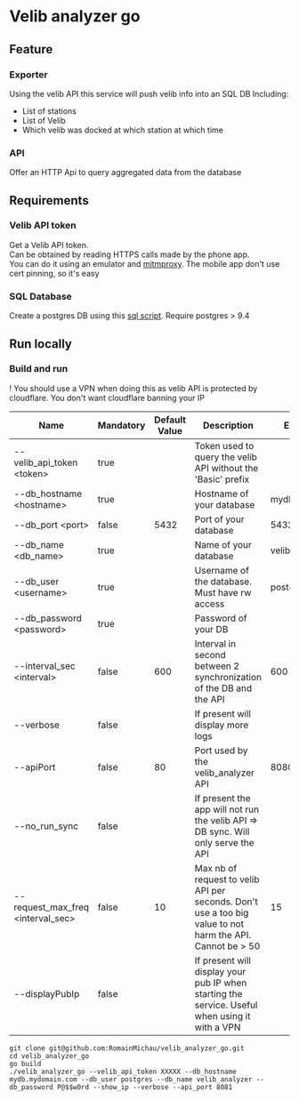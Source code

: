 # Velib analyzer go
## Feature
### Exporter
Using the velib API this service will push velib info into an SQL DB
Including:
- List of stations
- List of Velib
- Which velib was docked at which station at which time
### API
Offer an HTTP Api to query aggregated data from the database
## Requirements
### Velib API token
Get a Velib API token.  
Can be obtained by reading HTTPS calls made by the phone app.  
You can do it using an emulator and [mitmproxy](https://borntocode.fr/mitmproxy-analyser-le-trafic-de-vos-applications-mobiles/). 
The mobile app don't use cert pinning, so it's easy
### SQL Database
Create a postgres DB using this [sql script](sql/db.sql). Require postgres > 9.4
## Run locally
### Build and run
! You should use a VPN when doing this as velib API is protected by cloudflare. You don't want cloudflare banning your IP

| Name                               | Mandatory | Default Value | Description                                                                                                | Example value     |
|------------------------------------|-----------|---------------|------------------------------------------------------------------------------------------------------------|-------------------|
| --velib_api_token \<token>         | true      |               | Token used to query the velib API without the 'Basic' prefix                                               |                   |
| --db_hostname \<hostname>          | true      |               | Hostname of your database                                                                                  | mydb.mydomain.com |
| --db_port \<port>                  | false     | 5432          | Port of your database                                                                                      | 5432              |
| --db_name \<db_name>               | true      |               | Name of your database                                                                                      | velib_analyzer    |
| --db_user \<username>              | true      |               | Username of the database. Must have rw access                                                              | postgres          |
| --db_password \<password>          | true      |               | Password of your DB                                                                                        |                   |
| --interval_sec \<interval>         | false     | 600           | Interval in second between 2 synchronization of the DB and the API                                         | 600               |
| --verbose                          | false     |               | If present will display more logs                                                                          |                   |
| --apiPort <port>                   | false     | 80            | Port used by the velib_analyzer API                                                                        | 8080              |
| --no_run_sync                      | false     |               | If present the app will not run the velib API => DB sync. Will only serve the API                          |                   |
| --request_max_freq \<interval_sec> | false     | 10            | Max nb of request to velib API per seconds. Don't use a too big  value to not harm the API. Cannot be > 50 | 15                |
| --displayPubIp                     | false     |               | If present will display your pub IP when starting the service. Useful when using it with a VPN             |                   |

```shell
git clone git@github.com:RomainMichau/velib_analyzer_go.git
cd velib_analyzer_go
go build
./velib_analyzer_go --velib_api_token XXXXX --db_hostname mydb.mydomain.com --db_user postgres --db_name velib_analyzer --db_password P@$$w0rd --show_ip --verbose --api_port 8081
```